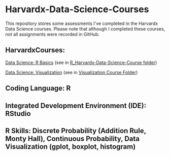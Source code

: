 # Harvardx-Data-Science-Courses
This repository stores some assessments I've completed in the Harvardx Data Science courses. Please note that although I completed these courses, not all assignments were recorded in GitHub. 

## HarvardxCourses: 
[Data Science: R Basics](https://www.edx.org/learn/r-programming/harvard-university-data-science-r-basics) (see in [R_Harvardx-Data-Science-Course folder](https://github.com/AliciaAlcarazTsele/R_Harvardx-Data-Science-Course/tree/main))

[Data Science: Visualization](https://www.edx.org/learn/data-visualization/harvard-university-data-science-visualization) (see in [Visualization Course Folder](https://github.com/AliciaAlcarazTsele/R_Harvardx-Data-Science-Course/tree/main/Visualization%20Course))
    
## Coding Language: R

## Integrated Development Environment (IDE): RStudio

## R Skills: Discrete Probability (Addition Rule, Monty Hall), Continuous Probability, Data Visualization (gplot, boxplot, histogram)

